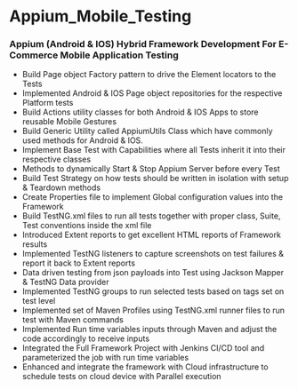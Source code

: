 # Appium_Mobile_Testing

### Appium (Android & IOS) Hybrid Framework Development For E-Commerce Mobile Application Testing

* Build Page object Factory pattern to drive the Element locators to the Tests
* Implemented Android & IOS Page object repositories for the respective Platform tests
* Build Actions utility classes for both Android & IOS Apps to store reusable Mobile Gestures
* Build Generic Utility called AppiumUtils Class which have commonly used methods for Android & IOS.
* Implement Base Test with Capabilities where all Tests inherit it into their respective classes
* Methods to dynamically Start & Stop Appium Server before every Test
* Build Test Strategy on how tests should be written in isolation with setup & Teardown methods
* Create Properties file to implement Global configuration values into the Framework
* Build TestNG.xml files to run all tests together with proper class, Suite, Test conventions inside the xml file
* Introduced Extent reports to get excellent HTML reports of Framework results
* Implemented TestNG listeners to capture screenshots on test failures & report it back to Extent reports
* Data driven testing from json payloads into Test using Jackson Mapper & TestNG Data provider
* Implemented TestNG groups to run selected tests based on tags set on test level
* Implemented set of Maven Profiles using TestNG.xml runner files to run test with Maven commands
* Implemented Run time variables inputs through Maven and adjust the code accordingly to receive inputs
* Integrated the Full Framework Project with Jenkins CI/CD tool and parameterized the job with run time variables
* Enhanced and integrate the framework with Cloud infrastructure to schedule tests on cloud device with Parallel execution
